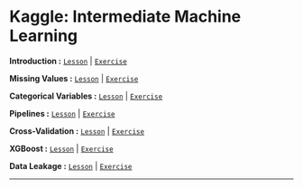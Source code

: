 # Kaggle: Intermediate Machine Learning

**Introduction :**
[`Lesson`](https://github.com/abphilip-resources/DT-ML-2/blob/master/Intermediate/A1.ipynb) | [`Exercise`](https://github.com/abphilip-resources/DT-ML-2/blob/master/Intermediate/E1.ipynb)

**Missing Values :**
[`Lesson`](https://github.com/abphilip-resources/DT-ML-2/blob/master/Intermediate/A2.ipynb) | [`Exercise`](https://github.com/abphilip-resources/DT-ML-2/blob/master/Intermediate/E2.ipynb)

**Categorical Variables :**
[`Lesson`](https://github.com/abphilip-resources/DT-ML-2/blob/master/Intermediate/A3.ipynb) | [`Exercise`](https://github.com/abphilip-resources/DT-ML-2/blob/master/Intermediate/E3.ipynb)

**Pipelines :**
[`Lesson`](https://github.com/abphilip-resources/DT-ML-2/blob/master/Intermediate/A4.ipynb) | [`Exercise`](https://github.com/abphilip-resources/DT-ML-2/blob/master/Intermediate/E4.ipynb)

**Cross-Validation :**
[`Lesson`](https://github.com/abphilip-resources/DT-ML-2/blob/master/Intermediate/A5.ipynb) | [`Exercise`](https://github.com/abphilip-resources/DT-ML-2/blob/master/Intermediate/E5.ipynb)

**XGBoost :**
[`Lesson`](https://github.com/abphilip-resources/DT-ML-2/blob/master/Intermediate/A6.ipynb) | [`Exercise`](https://github.com/abphilip-resources/DT-ML-2/blob/master/Intermediate/E6.ipynb)

**Data Leakage :**
[`Lesson`](https://github.com/abphilip-resources/DT-ML-2/blob/master/Intermediate/A7.ipynb) | [`Exercise`](https://github.com/abphilip-resources/DT-ML-2/blob/master/Intermediate/E7.ipynb)

---